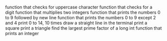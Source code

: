 function that checks for uppercase character
function that checks for a digit
function that multiplies two integers
function that prints the numbers 0 to 9 followed by new line
function that prints the numbers 0 to 9 except 2 and 4
print 0 to 14, 10 times
draw a straight line in the terminal
print a square
print a triangle
find the largest prime factor of a long int
function that prints an integer
